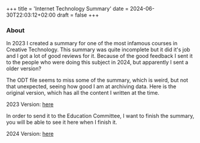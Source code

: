 +++
title = 'Internet Technology Summary'
date = 2024-06-30T22:03:12+02:00
draft = false
+++

### About

In 2023 I created a summary for one of the most infamous courses in Creative Technology. This summary was quite incomplete but it did it's job and I got a lot of good reviews for it. 
Because of the good feedback I sent it to the people who were doing this subject in 2024, but apparently I sent a older version?

The ODT file seems to miss some of the summary, which is weird, but not that unexpected, seeing how good I am at archiving data. 
Here is the original version, which has all the content I written at the time. 

2023 Version: [here](/docs/inttech_2023.pdf) 

In order to send it to the Education Committee, I want to finish the summary, you will be able to see it here when I finish it.  

2024 Version: [here](/docs/inttech_2024.pdf) 
